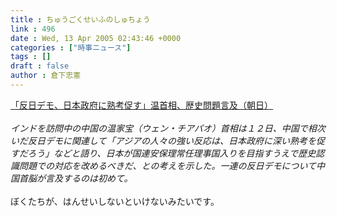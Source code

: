 ```yaml
---
title : ちゅうごくせいふのしゅちょう
link : 496
date : Wed, 13 Apr 2005 02:43:46 +0000
categories : ["時事ニュース"]
tags : []
draft : false
author : 倉下忠憲
---
```


<A HREF="http://www.asahi.com/politics/update/0412/015.html?t" TARGET="_blank">「反日デモ、日本政府に熟考促す」温首相、歴史問題言及（朝日）</A><BR><BR><I>インドを訪問中の中国の温家宝（ウェン・チアパオ）首相は１２日、中国で相次いだ反日デモに関連して「アジアの人々の強い反応は、日本政府に深い熟考を促すだろう」などと語り、日本が国連安保理常任理事国入りを目指すうえで歴史認識問題での対応を改めるべきだ、との考えを示した。一連の反日デモについて中国首脳が言及するのは初めて。 </I><BR><BR>ぼくたちが、はんせいしないといけないみたいです。<br><br>
